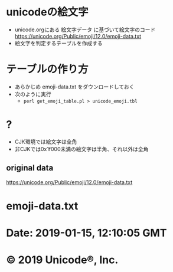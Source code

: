 ﻿
# unicodeの絵文字

- unicode.orgにある 絵文字データ に基づいて絵文字のコード
  https://unicode.org/Public/emoji/12.0/emoji-data.txt
- 絵文字を判定するテーブルを作成する

# テーブルの作り方

- あらかじめ emoji-data.txt をダウンロードしておく
- 次のように実行
  - `perl get_emoji_table.pl > unicode_emoji.tbl`

# ?

- CJK環境では絵文字は全角
- 非CJKでは0x1f000未満の絵文字は半角、それ以外は全角 

## original data

https://unicode.org/Public/emoji/12.0/emoji-data.txt

  # emoji-data.txt
  # Date: 2019-01-15, 12:10:05 GMT
  # © 2019 Unicode®, Inc.
